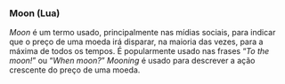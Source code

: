 ### Moon (Lua)

_Moon_ é um termo usado, principalmente nas mídias sociais, para indicar que o preço de uma moeda irá disparar, na maioria das vezes, para a máxima de todos os tempos. É popularmente usado nas frases “_To the moon!_” ou “_When moon?_” _Mooning_ é usado para descrever a ação crescente do preço de uma moeda.